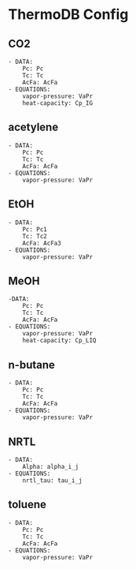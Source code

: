 # ThermoDB Config

## CO2

    - DATA:
        Pc: Pc
        Tc: Tc
        AcFa: AcFa
    - EQUATIONS:
        vapor-pressure: VaPr
        heat-capacity: Cp_IG

## acetylene

    - DATA:
        Pc: Pc
        Tc: Tc
        AcFa: AcFa
    - EQUATIONS:
        vapor-pressure: VaPr

## EtOH

    - DATA:
        Pc: Pc1
        Tc: Tc2
        AcFa: AcFa3
    - EQUATIONS:
        vapor-pressure: VaPr

## MeOH

    -DATA:
        Pc: Pc
        Tc: Tc
        AcFa: AcFa
    - EQUATIONS:
        vapor-pressure: VaPr
        heat-capacity: Cp_LIQ

## n-butane

    - DATA:
        Pc: Pc
        Tc: Tc
        AcFa: AcFa
    - EQUATIONS:
        vapor-pressure: VaPr

## NRTL

    - DATA:
        Alpha: alpha_i_j
    - EQUATIONS:
        nrtl_tau: tau_i_j

## toluene

    - DATA:
        Pc: Pc
        Tc: Tc
        AcFa: AcFa
    - EQUATIONS:
        vapor-pressure: VaPr